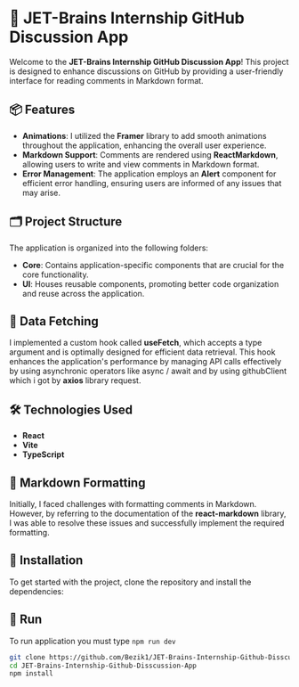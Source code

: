 # 🚀 JET-Brains Internship GitHub Discussion App

Welcome to the **JET-Brains Internship GitHub Discussion App**! This project is designed to enhance discussions on GitHub by providing a user-friendly interface for reading comments in Markdown format.

## 📦 Features

- **Animations**: I utilized the **Framer** library to add smooth animations throughout the application, enhancing the overall user experience.
- **Markdown Support**: Comments are rendered using **ReactMarkdown**, allowing users to write and view comments in Markdown format.
- **Error Management**: The application employs an **Alert** component for efficient error handling, ensuring users are informed of any issues that may arise.
  
## 🗂️ Project Structure

The application is organized into the following folders:

- **Core**: Contains application-specific components that are crucial for the core functionality.
- **UI**: Houses reusable components, promoting better code organization and reuse across the application.

## 🔌 Data Fetching

I implemented a custom hook called **useFetch**, which accepts a type argument and is optimally designed for efficient data retrieval. This hook enhances the application's performance by managing API calls effectively by using asynchronic operators like async / await and by using githubClient which i got by **axios** library request.

## 🛠️ Technologies Used

- **React**
- **Vite**
- **TypeScript**

## 📜 Markdown Formatting

Initially, I faced challenges with formatting comments in Markdown. However, by referring to the documentation of the **react-markdown** library, I was able to resolve these issues and successfully implement the required formatting.

## 🧩 Installation

To get started with the project, clone the repository and install the dependencies:

## 🚀 Run
To run application you must type `npm run dev`

```bash
git clone https://github.com/Bezik1/JET-Brains-Internship-Github-Disscussion-App.git
cd JET-Brains-Internship-Github-Disscussion-App
npm install
